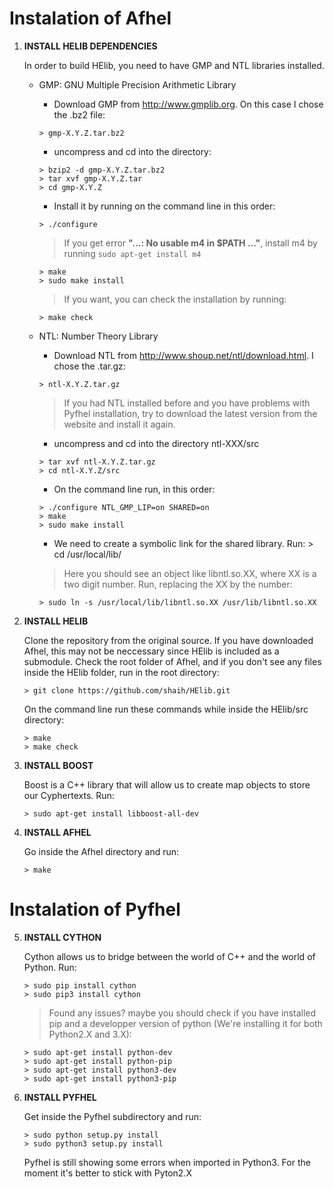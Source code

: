 # Instalation of Afhel
1. **INSTALL HELIB DEPENDENCIES**

   In order to build HElib, you need to have GMP and NTL libraries installed.
   * GMP:  GNU Multiple Precision Arithmetic Library
        * Download GMP from http://www.gmplib.org. On this case I chose the .bz2 file:

         > gmp-X.Y.Z.tar.bz2

        * uncompress and cd into the directory:

         > bzip2 -d gmp-X.Y.Z.tar.bz2
         > tar xvf gmp-X.Y.Z.tar
         > cd gmp-X.Y.Z

        * Install it by running on the command line in this order:

         > ./configure
        
        > If you get error **"...: No usable m4 in $PATH ..."**, install m4 by running `sudo apt-get install m4`

         > make
         > sudo make install
         
        > If you want, you can check the installation by running:
         
         > make check

   * NTL: Number Theory Library

        * Download NTL from http://www.shoup.net/ntl/download.html. I chose the .tar.gz:

         > ntl-X.Y.Z.tar.gz
         
        > If you had NTL installed before and you have problems with Pyfhel installation, try to download the latest version from the website and install it again.
        
        * uncompress and cd into the directory ntl-XXX/src

         > tar xvf ntl-X.Y.Z.tar.gz
         > cd ntl-X.Y.Z/src

        * On the command line run, in this order:

         > ./configure NTL_GMP_LIP=on SHARED=on
         > make
         > sudo make install

        * We need to create a symbolic link for the shared library. Run:
         > cd /usr/local/lib/

        > Here you should see an object like libntl.so.XX, where XX is a two digit number. Run, replacing the XX by the number:

         > sudo ln -s /usr/local/lib/libntl.so.XX /usr/lib/libntl.so.XX

2. **INSTALL HELIB**

   Clone the repository from the original source. If you have downloaded Afhel, this may not be neccessary since HElib is included as a submodule. Check the root folder of Afhel, and if you don't see any files inside the HElib folder, run in the root directory:
    
       > git clone https://github.com/shaih/HElib.git

   On the command line run these commands while inside the HElib/src directory:
       
       > make
       > make check

3. **INSTALL BOOST**

   Boost is a C++ library that will allow us to create map objects to store our Cyphertexts. Run:

       > sudo apt-get install libboost-all-dev

4. **INSTALL AFHEL**

     Go inside the Afhel directory and run:

       > make

# Instalation of Pyfhel

5. **INSTALL CYTHON**

    Cython allows us to bridge between the world of C++ and the world of Python. Run:

       > sudo pip install cython
       > sudo pip3 install cython
       
    > Found any issues? maybe you should check if you have installed pip and a developper version of python (We're installing it for both Python2.X and 3.X):

       > sudo apt-get install python-dev
       > sudo apt-get install python-pip
       > sudo apt-get install python3-dev
       > sudo apt-get install python3-pip

6. **INSTALL PYFHEL**

     Get inside the Pyfhel subdirectory and run:

       > sudo python setup.py install
       > sudo python3 setup.py install
       
     Pyfhel is still showing some errors when imported in Python3. For the moment it's better to stick with Pyton2.X



